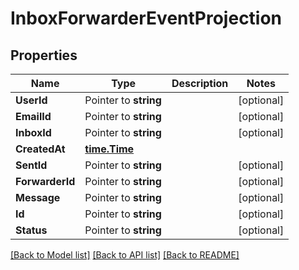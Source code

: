 # InboxForwarderEventProjection

## Properties

Name | Type | Description | Notes
------------ | ------------- | ------------- | -------------
**UserId** | Pointer to **string** |  | [optional] 
**EmailId** | Pointer to **string** |  | [optional] 
**InboxId** | Pointer to **string** |  | [optional] 
**CreatedAt** | [**time.Time**](time.Time) |  | 
**SentId** | Pointer to **string** |  | [optional] 
**ForwarderId** | Pointer to **string** |  | [optional] 
**Message** | Pointer to **string** |  | [optional] 
**Id** | Pointer to **string** |  | [optional] 
**Status** | Pointer to **string** |  | [optional] 

[[Back to Model list]](../README#documentation-for-models) [[Back to API list]](../README#documentation-for-api-endpoints) [[Back to README]](../README)


